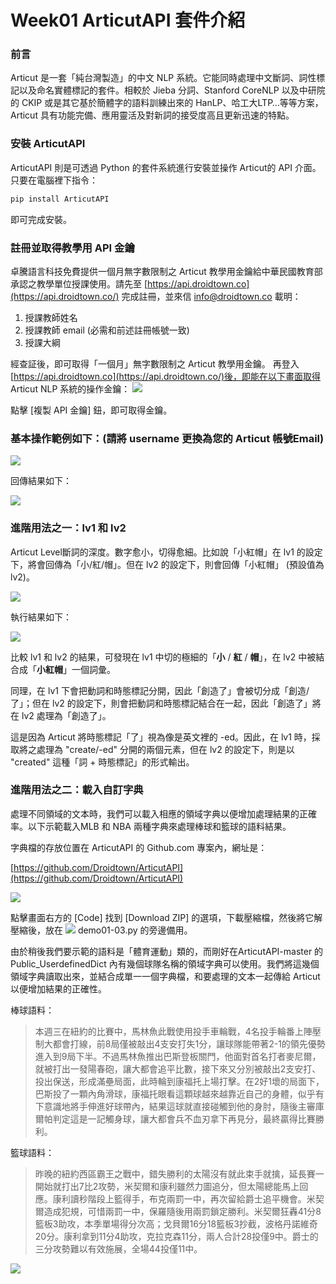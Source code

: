 # Week01 ArticutAPI 套件介紹

### 前言
Articut 是一套「純台灣製造」的中文 NLP 系統。它能同時處理中文斷詞、詞性標記以及命名實體標記的套件。相較於 Jieba 分詞、Stanford CoreNLP 以及中研院的 CKIP 或是其它基於簡體字的語料訓練出來的 HanLP、哈工大LTP…等等方案，Articut 具有功能完備、應用靈活及對新詞的接受度高且更新迅速的特點。  

### 安裝 ArticutAPI
ArticutAPI 則是可透過 Python 的套件系統進行安裝並操作 Articut的 API 介面。只要在電腦裡下指令：
```bash
pip install ArticutAPI
```
即可完成安裝。

### 註冊並取得教學用 API 金鑰

卓騰語言科技免費提供一個月無字數限制之 Articut 教學用金鑰給中華民國教育部承認之教學單位授課使用。請先至 [https://api.droidtown.co](https://api.droidtown.co/) 完成註冊，並來信 [info@droidtown.co](mailto:info@droidtown.co) 載明：

1. 授課教師姓名
2. 授課教師 email (必需和前述註冊帳號一致)
3. 授課大綱

  

經查証後，即可取得「一個月」無字數限制之 Articut 教學用金鑰。 再登入 [https://api.droidtown.co](https://api.droidtown.co/)後，即能在以下畫面取得 Articut NLP 系統的操作金鑰：
![](./img/unit01_pic01.png) 
  

點擊 \[複製 API 金鑰\] 鈕，即可取得金鑰。

### **基本操作**範例如下：(請將 username 更換為您的 Articut 帳號Email)

![](./img/unit01_pic02.png)

回傳結果如下：

![](./img/unit01_pic03.png)

### 進階用法之一：lv1 和 lv2

Articut Level斷詞的深度。數字愈小，切得愈細。比如說「小紅帽」在 lv1 的設定下，將會回傳為「小/紅/帽」。但在 lv2 的設定下，則會回傳「小紅帽」 (預設值為 lv2)。

![](./img/unit01_pic04.png)

執行結果如下：

![](./img/unit01_pic05.png)

比較 lv1 和 lv2 的結果，可發現在 lv1 中切的極細的「**小** / **紅** / **帽**」，在 lv2 中被結合成「**小紅帽**」一個詞彙。

  

同理，在 lv1 下會把動詞和時態標記分開，因此「創造了」會被切分成「創造/了」；但在 lv2 的設定下，則會把動詞和時態標記結合在一起，因此「創造了」將在 lv2 處理為「創造了」。

  

這是因為 Articut 將時態標記「了」視為像是英文裡的 -ed。因此，在 lv1 時，採取將之處理為 "create/-ed" 分開的兩個元素，但在 lv2 的設定下，則是以 "created" 這種「詞 \+ 時態標記」的形式輸出。

  

### 進階用法之二：載入自訂字典

處理不同領域的文本時，我們可以載入相應的領域字典以便增加處理結果的正確率。以下示範載入MLB 和 NBA 兩種字典來處理棒球和籃球的語料結果。

字典檔的存放位置在 ArticutAPI 的 Github.com 專案內，網址是：

[https://github.com/Droidtown/ArticutAPI](https://github.com/Droidtown/ArticutAPI)

![](./img/unit01_pic06.png) 
  

點擊畫面右方的 \[Code\] 找到 \[Download ZIP\] 的選項，下載壓縮檔，然後將它解壓縮後，放在
![](./img/unit01_pic07.png) 
demo01-03.py 的旁邊備用。

由於稍後我們要示範的語料是「體育運動」類的，而剛好在ArticutAPI-master 的 Public_UserdefinedDict 內有幾個球隊名稱的領域字典可以使用。我們將這幾個領域字典讀取出來，並結合成單一一個字典檔，和要處理的文本一起傳給 Articut 以便增加結果的正確性。

棒球語料：

>本週三在紐約的比賽中，馬林魚此戰使用投手車輪戰，4名投手輪番上陣壓制大都會打線，前8局僅被敲出4支安打失1分，讓球隊能帶著2-1的領先優勢進入到9局下半。不過馬林魚推出巴斯登板關門，他面對首名打者麥尼爾，就被打出一發陽春砲，讓大都會追平比數，接下來又分別被敲出2支安打、投出保送，形成滿壘局面，此時輪到康福托上場打擊。在2好1壞的局面下，巴斯投了一顆內角滑球，康福托眼看這顆球越來越靠近自己的身體，似乎有下意識地將手伸進好球帶內，結果這球就直接碰觸到他的身肘，隨後主審庫爾帕判定這是一記觸身球，讓大都會兵不血刃拿下再見分，最終贏得比賽勝利。

  

籃球語料：

>昨晚的紐約西區霸王之戰中，錯失勝利的太陽沒有就此束手就擒，延長賽一開始就打出7比2攻勢，米契爾和康利雖然力圖追分，但太陽總能馬上回應。康利讀秒階段上籃得手，布克兩罰一中，再次留給爵士追平機會。米契爾造成犯規，可惜兩罰一中，保羅隨後用兩罰鎖定勝利。米契爾狂轟41分8籃板3助攻，本季單場得分次高；戈貝爾16分18籃板3抄截，波格丹諾維奇20分。康利拿到11分4助攻，克拉克森11分，兩人合計28投僅9中。爵士的三分攻勢難以有效施展，全場44投僅11中。

![](./img/unit01_pic08.png) 